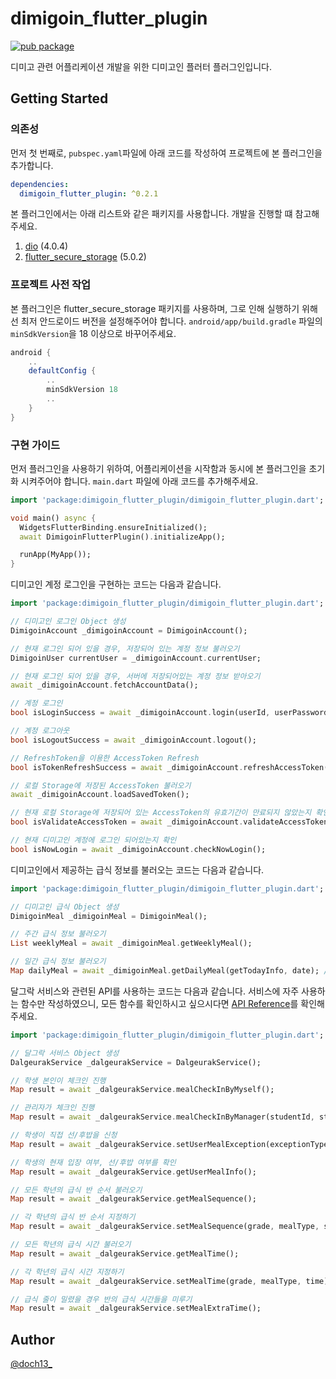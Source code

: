 # dimigoin_flutter_plugin
[![pub package](https://img.shields.io/pub/v/dimigoin_flutter_plugin.svg)](https://pub.dev/packages/dimigoin_flutter_plugin)  

디미고 관련 어플리케이션 개발을 위한 디미고인 플러터 플러그인입니다.

## Getting Started

### 의존성

먼저 첫 번째로, `pubspec.yaml`파일에 아래 코드를 작성하여 프로젝트에 본 플러그인을 추가합니다.
```yaml
dependencies:
  dimigoin_flutter_plugin: ^0.2.1
```

본 플러그인에서는 아래 리스트와 같은 패키지를 사용합니다. 개발을 진행할 떄 참고해주세요.
1. [dio](https://pub.dev/packages/dio) (4.0.4)
1. [flutter_secure_storage](https://pub.dev/packages/flutter_secure_storage) (5.0.2)


### 프로젝트 사전 작업
본 플러그인은 flutter_secure_storage 패키지를 사용하며, 그로 인해 실행하기 위해선 최저 안드로이드 버전을 설정해주어야 합니다.
`android/app/build.gradle` 파일의 `minSdkVersion`을 18 이상으로 바꾸어주세요.
```gradle
android {
    ..
    defaultConfig {
        ..
        minSdkVersion 18
        ..
    }
}
```

### 구현 가이드

먼저 플러그인을 사용하기 위하여, 어플리케이션을 시작함과 동시에 본 플러그인을 초기화 시켜주어야 합니다.
`main.dart` 파일에 아래 코드를 추가해주세요.
```dart
import 'package:dimigoin_flutter_plugin/dimigoin_flutter_plugin.dart';

void main() async {
  WidgetsFlutterBinding.ensureInitialized();
  await DimigoinFlutterPlugin().initializeApp();

  runApp(MyApp());
}
```

디미고인 계정 로그인을 구현하는 코드는 다음과 같습니다.
```dart
import 'package:dimigoin_flutter_plugin/dimigoin_flutter_plugin.dart';

// 디미고인 로그인 Object 생성
DimigoinAccount _dimigoinAccount = DimigoinAccount();

// 현재 로그인 되어 있을 경우, 저장되어 있는 계정 정보 불러오기
DimigoinUser currentUser = _dimigoinAccount.currentUser;

// 현재 로그인 되어 있을 경우, 서버에 저장되어있는 계정 정보 받아오기
await _dimigoinAccount.fetchAccountData();

// 계정 로그인
bool isLoginSuccess = await _dimigoinAccount.login(userId, userPassword);

// 계정 로그아웃
bool isLogoutSuccess = await _dimigoinAccount.logout();

// RefreshToken을 이용한 AccessToken Refresh
bool isTokenRefreshSuccess = await _dimigoinAccount.refreshAccessToken();

// 로컬 Storage에 저장된 AccessToken 불러오기
await _dimigoinAccount.loadSavedToken();

// 현재 로컬 Storage에 저장되어 있는 AccessToken의 유효기간이 만료되지 않았는지 확인
bool isValidateAccessToken = await _dimigoinAccount.validateAccessToken();

// 현재 디미고인 계정에 로그인 되어있는지 확인
bool isNowLogin = await _dimigoinAccount.checkNowLogin();
```

디미고인에서 제공하는 급식 정보를 불러오는 코드는 다음과 같습니다.
```dart
import 'package:dimigoin_flutter_plugin/dimigoin_flutter_plugin.dart';

// 디미고인 급식 Object 생성
DimigoinMeal _dimigoinMeal = DimigoinMeal();

// 주간 급식 정보 불러오기
List weeklyMeal = await _dimigoinMeal.getWeeklyMeal();

// 일간 급식 정보 불러오기
Map dailyMeal = await _dimigoinMeal.getDailyMeal(getTodayInfo, date); //getTodayInfo가 true일 경우, date는 작성하지 않습니다.
```

달그락 서비스와 관련된 API를 사용하는 코드는 다음과 같습니다. 서비스에 자주 사용하는 함수만 작성하였으니, 모든 함수를 확인하시고 싶으시다면 [API Reference](https://pub.dev/documentation/dimigoin_flutter_plugin/latest/)를 확인해주세요.
```dart
import 'package:dimigoin_flutter_plugin/dimigoin_flutter_plugin.dart';

// 달그락 서비스 Object 생성
DalgeurakService _dalgeurakService = DalgeurakService();

// 학생 본인이 체크인 진행
Map result = await _dalgeurakService.mealCheckInByMyself();

// 관리자가 체크인 진행
Map result = await _dalgeurakService.mealCheckInByManager(studentId, studentName);

// 학생이 직접 선/후밥을 신청
Map result = await _dalgeurakService.setUserMealException(exceptionType, reason);

// 학생의 현재 입장 여부, 선/후밥 여부를 확인
Map result = await _dalgeurakService.getUserMealInfo();

// 모든 학년의 급식 반 순서 불러오기
Map result = await _dalgeurakService.getMealSequence();

// 각 학년의 급식 반 순서 지정하기
Map result = await _dalgeurakService.setMealSequence(grade, mealType, sequence);

// 모든 학년의 급식 시간 불러오기
Map result = await _dalgeurakService.getMealTime();

// 각 학년의 급식 시간 지정하기
Map result = await _dalgeurakService.setMealTime(grade, mealType, time);

// 급식 줄이 밀렸을 경우 반의 급식 시간들을 미루기
Map result = await _dalgeurakService.setMealExtraTime();
```

## Author

[@doch13_](https://github.com/doch2)
